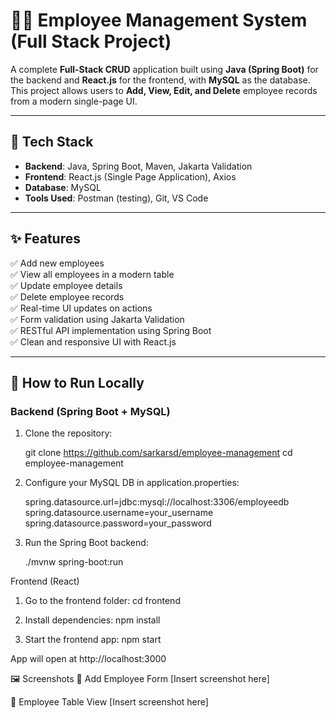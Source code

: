 # 🧑‍💼 Employee Management System (Full Stack Project)

A complete **Full-Stack CRUD** application built using **Java (Spring Boot)** for the backend and **React.js** for the frontend, with **MySQL** as the database. This project allows users to **Add, View, Edit, and Delete** employee records from a modern single-page UI.

---

## 🔧 Tech Stack

- **Backend**: Java, Spring Boot, Maven, Jakarta Validation
- **Frontend**: React.js (Single Page Application), Axios
- **Database**: MySQL
- **Tools Used**: Postman (testing), Git, VS Code


---

## ✨ Features

✅ Add new employees  
✅ View all employees in a modern table  
✅ Update employee details  
✅ Delete employee records  
✅ Real-time UI updates on actions  
✅ Form validation using Jakarta Validation  
✅ RESTful API implementation using Spring Boot  
✅ Clean and responsive UI with React.js  

---

## 🚀 How to Run Locally

### Backend (Spring Boot + MySQL)

1. Clone the repository:
   
      git clone https://github.com/sarkarsd/employee-management
      cd employee-management

2. Configure your MySQL DB in application.properties:

      spring.datasource.url=jdbc:mysql://localhost:3306/employeedb
      spring.datasource.username=your_username
      spring.datasource.password=your_password

3. Run the Spring Boot backend:

      ./mvnw spring-boot:run


Frontend (React)
1. Go to the frontend folder:
      cd frontend
   
2. Install dependencies:
      npm install

3. Start the frontend app:
      npm start

App will open at http://localhost:3000


🖼️ Screenshots
🔹 Add Employee Form
[Insert screenshot here]

🔹 Employee Table View
[Insert screenshot here]
